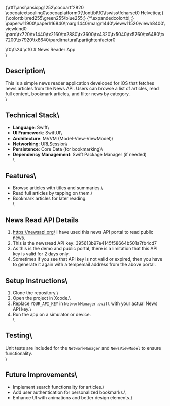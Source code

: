 {\rtf1\ansi\ansicpg1252\cocoartf2820
\cocoatextscaling0\cocoaplatform0{\fonttbl\f0\fswiss\fcharset0 Helvetica;}
{\colortbl;\red255\green255\blue255;}
{\*\expandedcolortbl;;}
\paperw11900\paperh16840\margl1440\margr1440\vieww11520\viewh8400\viewkind0
\pard\tx720\tx1440\tx2160\tx2880\tx3600\tx4320\tx5040\tx5760\tx6480\tx7200\tx7920\tx8640\pardirnatural\partightenfactor0

\f0\fs24 \cf0 # News Reader App\
\
## Description\
This is a simple news reader application developed for iOS that fetches news articles from the News API. Users can browse a list of articles, read full content, bookmark articles, and filter news by category.\
\
## Technical Stack\
- **Language**: Swift\
- **UI Framework**: SwiftUI\
- **Architecture**: MVVM (Model-View-ViewModel)\
- **Networking**: URLSession\
- **Persistence**: Core Data (for bookmarking)\
- **Dependency Management**: Swift Package Manager (if needed)\
\
## Features\
- Browse articles with titles and summaries.\
- Read full articles by tapping on them.\
- Bookmark articles for later reading.\
\
## News Read API Details
1. https://newsapi.org/ I have used this news API portal to read public news.
2. This is the newsread API key: 395613b97e4145f58664b501a7fb4cd7
3. As this is the demo and public portal, there is a limitation that this API key is valid for 2 days only.
4. Sometimes if you see that API key is not valid or expired, then you have to generate it again with a tempemail address from the above portal.

## Setup Instructions\
1. Clone the repository.\
2. Open the project in Xcode.\
3. Replace `YOUR_API_KEY` in `NetworkManager.swift` with your actual News API key.\
4. Run the app on a simulator or device.\
\
## Testing\
Unit tests are included for the `NetworkManager` and `NewsViewModel` to ensure functionality.\
\
## Future Improvements\
- Implement search functionality for articles.\
- Add user authentication for personalized bookmarks.\
- Enhance UI with animations and better design elements.}